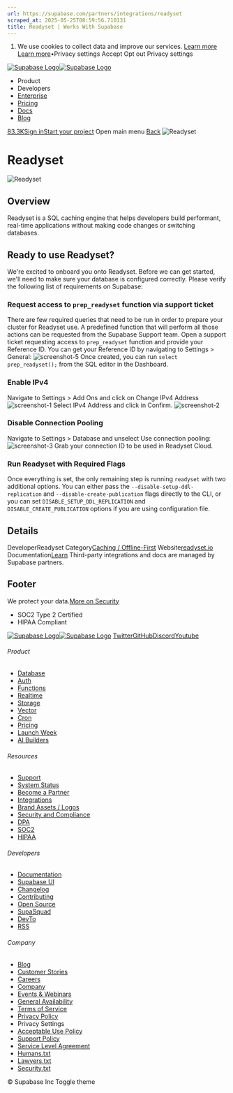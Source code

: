 ```yaml
---
url: https://supabase.com/partners/integrations/readyset
scraped_at: 2025-05-25T08:59:56.710131
title: Readyset | Works With Supabase
---
```


  1. We use cookies to collect data and improve our services. [Learn more](https://supabase.com/privacy#8-cookies-and-similar-technologies-used-on-our-european-services)
[Learn more](https://supabase.com/privacy#8-cookies-and-similar-technologies-used-on-our-european-services)•Privacy settings
Accept Opt out Privacy settings


[![Supabase Logo](https://supabase.com/_next/image?url=https%3A%2F%2Ffrontend-assets.supabase.com%2Fwww%2Fd218d9190b87%2F_next%2Fstatic%2Fmedia%2Fsupabase-logo-wordmark--light.daaeffd3.png&w=256&q=75&dpl=dpl_9xPTPeSUKoDuygMmT5sPj6DB4mgG)![Supabase Logo](https://supabase.com/_next/image?url=https%3A%2F%2Ffrontend-assets.supabase.com%2Fwww%2Fd218d9190b87%2F_next%2Fstatic%2Fmedia%2Fsupabase-logo-wordmark--dark.b36ebb5f.png&w=256&q=75&dpl=dpl_9xPTPeSUKoDuygMmT5sPj6DB4mgG)](https://supabase.com/)
  * Product 
  * Developers 
  * [Enterprise](https://supabase.com/enterprise)
  * [Pricing](https://supabase.com/pricing)
  * [Docs](https://supabase.com/docs)
  * [Blog](https://supabase.com/blog)


[83.3K](https://github.com/supabase/supabase)[Sign in](https://supabase.com/dashboard)[Start your project](https://supabase.com/dashboard)
Open main menu
[Back](https://supabase.com/partners/integrations)
![Readyset](https://supabase.com/_next/image?url=https%3A%2F%2Fobuldanrptloktxcffvn.supabase.co%2Fstorage%2Fv1%2Fobject%2Fpublic%2Fimages%2Fintegrations%2Freadyset%2Freadyset_logo.svg%3Ft%3D2024-07-19T15%253A00%253A46.274Z&w=128&q=75&dpl=dpl_9xPTPeSUKoDuygMmT5sPj6DB4mgG)
# Readyset
![Readyset](https://supabase.com/_next/image?url=https%3A%2F%2Fobuldanrptloktxcffvn.supabase.co%2Fstorage%2Fv1%2Fobject%2Fpublic%2Fimages%2Fintegrations%2Freadyset%2Freadyset_og.jpeg%3Ft%3D2024-07-19T14%253A57%253A24.186Z&w=3840&q=75&dpl=dpl_9xPTPeSUKoDuygMmT5sPj6DB4mgG)
## Overview
Readyset is a SQL caching engine that helps developers build performant, real-time applications without making code changes or switching databases.
## Ready to use Readyset?
We're excited to onboard you onto Readyset. Before we can get started, we'll need to make sure your database is configured correctly. Please verify the following list of requirements on Supabase:
### Request access to `prep_readyset` function via support ticket
There are few required queries that need to be run in order to prepare your cluster for Readyset use. A predefined function that will perform all those actions can be requested from the Supabase Support team. Open a support ticket requesting access to `prep_readyset` function and provide your Reference ID. You can get your Reference ID by navigating to Settings > General:
![screenshot-5](https://obuldanrptloktxcffvn.supabase.co/storage/v1/object/public/images/integrations/readyset/screenshot-0.png?t=2024-07-19T14%3A31%3A22.455Z)
Once created, you can run `select prep_readyset();` from the SQL editor in the Dashboard.
### Enable IPv4
Navigate to Settings > Add Ons and click on Change IPv4 Address
![screenshot-1](https://obuldanrptloktxcffvn.supabase.co/storage/v1/object/public/images/integrations/readyset/screenshot-1.png?t=2024-07-19T14%3A31%3A22.455Z)
Select IPv4 Address and click in Confirm.
![screenshot-2](https://obuldanrptloktxcffvn.supabase.co/storage/v1/object/public/images/integrations/readyset/screenshot-2.png?t=2024-07-19T14%3A31%3A22.455Z)
### Disable Connection Pooling
Navigate to Settings > Database and unselect Use connection pooling:
![screenshot-3](https://obuldanrptloktxcffvn.supabase.co/storage/v1/object/public/images/integrations/readyset/screenshot-3.png?t=2024-07-19T14%3A31%3A22.455Z)
Grab your connection ID to be used in Readyset Cloud.
### Run Readyset with Required Flags
Once everything is set, the only remaining step is running `readyset` with two additional options. You can either pass the `--disable-setup-ddl-replication` and `--disable-create-publication` flags directly to the CLI, or you can set `DISABLE_SETUP_DDL_REPLICATION` and `DISABLE_CREATE_PUBLICATION` options if you are using configuration file.
## Details
DeveloperReadyset
Category[Caching / Offline-First](https://supabase.com/partners/integrations#caching%20/%20offline-first)
Website[readyset.io](https://readyset.io/?utm_source=supabase-partner-gallery)
Documentation[Learn](https://readyset.io/docs/get-started/install-rs/binaries/install-package)
Third-party integrations and docs are managed by Supabase partners.
## Footer
We protect your data.[More on Security](https://supabase.com/security)
  * SOC2 Type 2 Certified
  * HIPAA Compliant


[![Supabase Logo](https://supabase.com/_next/image?url=https%3A%2F%2Ffrontend-assets.supabase.com%2Fwww%2Fd218d9190b87%2F_next%2Fstatic%2Fmedia%2Fsupabase-logo-wordmark--light.daaeffd3.png&w=384&q=75&dpl=dpl_9xPTPeSUKoDuygMmT5sPj6DB4mgG)![Supabase Logo](https://supabase.com/_next/image?url=https%3A%2F%2Ffrontend-assets.supabase.com%2Fwww%2Fd218d9190b87%2F_next%2Fstatic%2Fmedia%2Fsupabase-logo-wordmark--dark.b36ebb5f.png&w=384&q=75&dpl=dpl_9xPTPeSUKoDuygMmT5sPj6DB4mgG)](https://supabase.com/)
[Twitter](https://twitter.com/supabase)[GitHub](https://github.com/supabase)[Discord](https://discord.supabase.com/)[Youtube](https://youtube.com/c/supabase)
###### Product
  * [Database](https://supabase.com/database)
  * [Auth](https://supabase.com/auth)
  * [Functions](https://supabase.com/edge-functions)
  * [Realtime](https://supabase.com/realtime)
  * [Storage](https://supabase.com/storage)
  * [Vector](https://supabase.com/modules/vector)
  * [Cron](https://supabase.com/modules/cron)
  * [Pricing](https://supabase.com/pricing)
  * [Launch Week](https://supabase.com/launch-week)
  * [AI Builders](https://supabase.com/solutions/ai-builders)


###### Resources
  * [Support](https://supabase.com/support)
  * [System Status](https://status.supabase.com/)
  * [Become a Partner](https://supabase.com/partners)
  * [Integrations](https://supabase.com/partners/integrations)
  * [Brand Assets / Logos](https://supabase.com/brand-assets)
  * [Security and Compliance](https://supabase.com/security)
  * [DPA](https://supabase.com/legal/dpa)
  * [SOC2](https://supabase.com/security)
  * [HIPAA](https://forms.supabase.com/hipaa2)


###### Developers
  * [Documentation](https://supabase.com/docs)
  * [Supabase UI](https://supabase.com/ui)
  * [Changelog](https://supabase.com/changelog)
  * [Contributing](https://github.com/supabase/supabase/blob/master/CONTRIBUTING.md)
  * [Open Source](https://supabase.com/open-source)
  * [SupaSquad](https://supabase.com/supasquad)
  * [DevTo](https://dev.to/supabase)
  * [RSS](https://supabase.com/rss.xml)


###### Company
  * [Blog](https://supabase.com/blog)
  * [Customer Stories](https://supabase.com/customers)
  * [Careers](https://supabase.com/careers)
  * [Company](https://supabase.com/company)
  * [Events & Webinars](https://supabase.com/events)
  * [General Availability](https://supabase.com/ga)
  * [Terms of Service](https://supabase.com/terms)
  * [Privacy Policy](https://supabase.com/privacy)
  * Privacy Settings
  * [Acceptable Use Policy](https://supabase.com/aup)
  * [Support Policy](https://supabase.com/support-policy)
  * [Service Level Agreement](https://supabase.com/sla)
  * [Humans.txt](https://supabase.com/humans.txt)
  * [Lawyers.txt](https://supabase.com/lawyers.txt)
  * [Security.txt](https://supabase.com/.well-known/security.txt)


© Supabase Inc
Toggle theme

